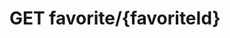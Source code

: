 #  GET favorite/{favoriteId}

<api-endpoint openapi-path="../../../src/main/resources/backend_flashpomo-openapi.yaml" method="GET" endpoint="/favorite/{favoriteId}"/>